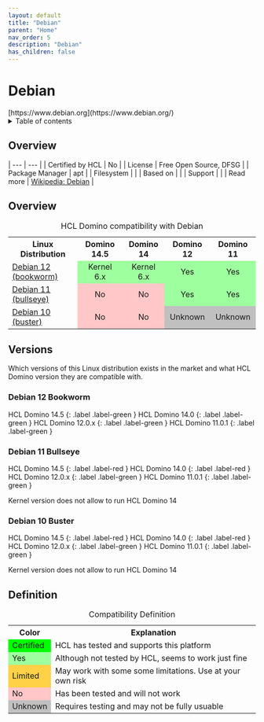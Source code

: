 ```yaml
---
layout: default
title: "Debian"
parent: "Home"
nav_order: 5
description: "Debian"
has_children: false
---
```

<h1>Debian</h1>
[https://www.debian.org](https://www.debian.org/)

<details close markdown="block">
  <summary>
    Table of contents
  </summary>
  {: .text-delta }
1. TOC
{:toc}
</details>

## Overview

| --- | --- |
| Certified by HCL | No |
| License         | Free Open Source, DFSG |
| Package Manager | apt |
| Filesystem      |    |
| Based on        |    |
| Support         |    |
| Read more       | [Wikipedia: Debian](https://en.wikipedia.org/wiki/Debian) |

## Overview

<table>
  <caption>HCL Domino compatibility with Debian</caption>
  <tbody>
    <tr>
      <th>Linux Distribution</th>
      <th>Domino 14.5</th>
      <th>Domino 14</th>
      <th>Domino 12</th>
      <th>Domino 11</th>
    </tr>
    <tr>
      <td><a href="#debian-12-bookworm">Debian 12 (bookworm)</a></td>
      <td style="background:#9EFF9E;text-align:center;" >Kernel 6.x</td>
      <td style="background:#9EFF9E;text-align:center;" >Kernel 6.x</td>
      <td style="background:#9EFF9E;text-align:center;" >Yes</td>
      <td style="background:#9EFF9E;text-align:center;" >Yes</td>
    </tr>
    <tr>
      <td><a href="#debian-12-bullseye">Debian 11 (bullseye)</a></td>
      <td style="background:#FFC7C7;text-align:center;" >No</td>
      <td style="background:#FFC7C7;text-align:center;" >No</td>
      <td style="background:#9EFF9E;text-align:center;" >Yes</td>
      <td style="background:#9EFF9E;text-align:center;" >Yes</td>
    </tr>
      <tr>
      <td><a href="#debian-12-buster">Debian 10 (buster)</a></td>
      <td style="background:#FFC7C7;text-align:center;" >No</td>
      <td style="background:#FFC7C7;text-align:center;" >No</td>
      <td style="background:#C0C0C0;text-align:center;" >Unknown</td>
      <td style="background:#C0C0C0;text-align:center;" >Unknown</td>
    </tr>
  </tbody>
</table>

## Versions
Which versions of this Linux distribution exists in the market and what HCL Domino version they are compatible with.

### Debian 12 Bookworm

HCL Domino 14.5
{: .label .label-green }
HCL Domino 14.0
{: .label .label-green }
HCL Domino 12.0.x
{: .label .label-green }
HCL Domino 11.0.1
{: .label .label-green }

### Debian 11 Bullseye

HCL Domino 14.5
{: .label .label-red }
HCL Domino 14.0
{: .label .label-red }
HCL Domino 12.0.x
{: .label .label-green }
HCL Domino 11.0.1
{: .label .label-green }

Kernel version does not allow to run HCL Domino 14

### Debian 10 Buster

HCL Domino 14.5
{: .label .label-red }
HCL Domino 14.0
{: .label .label-red }
HCL Domino 12.0.x
{: .label .label-green }
HCL Domino 11.0.1
{: .label .label-green }

Kernel version does not allow to run HCL Domino 14

## Definition

<table>
  <caption>Compatibility Definition</caption>
  <tbody>
    <tr>
      <th>Color</th>
      <th>Explanation</th>
    </tr>
    <tr>
      <td style="background:#00FF00" title="">Certified</td>
      <td>HCL has tested and supports this platform</td>
    </tr>
    <tr>
      <td style="background:#9EFF9E" title="">Yes</td>
      <td>Although not tested by HCL, seems to work just fine</td>
    </tr>
    <tr>
      <td style="background:#FFD147" title="">Limited</td>
      <td>May work with some some limitations. Use at your own risk</td>
    </tr>
    <tr>
      <td style="background:#FFC7C7" title="">No</td>
      <td>Has been tested and will not work</td>
    </tr>
    <tr>
      <td style="background:#C0C0C0" title="">Unknown</td>
      <td>Requires testing and may not be fully usuable</td>
    </tr>
  </tbody>
</table>